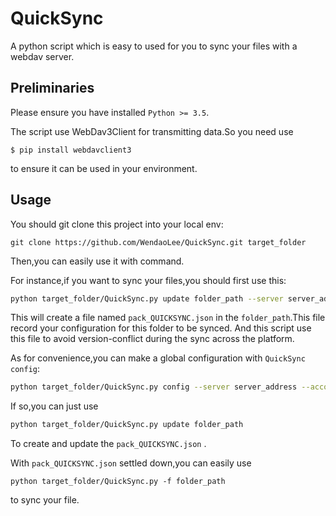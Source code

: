 # QuickSync
 A python script which is easy to used for you to sync your files with a webdav server.

## Preliminaries

Please ensure you have installed `Python >= 3.5`.

The script use WebDav3Client for transmitting data.So you need use

`$ pip install webdavclient3` 

to ensure it can be used in your environment.

## Usage

You should git clone this project into your local env:

```git
git clone https://github.com/WendaoLee/QuickSync.git target_folder
```

Then,you can easily use it with command.

For instance,if you want to sync your files,you should first use this:

```bash
python target_folder/QuickSync.py update folder_path --server server_address --account account_id --password password
```

This will create a file named `pack_QUICKSYNC.json` in the `folder_path`.This file record your configuration for this folder to be synced. And this script use this file to avoid version-conflict during the sync across the platform.

As for convenience,you can make a global configuration with  `QuickSync config`:

```bash
python target_folder/QuickSync.py config --server server_address --account account_id --password password
```

  If so,you can just use

```bash
python target_folder/QuickSync.py update folder_path
```

To create and update the  `pack_QUICKSYNC.json` .

With `pack_QUICKSYNC.json` settled down,you can easily use 

```
python target_folder/QuickSync.py -f folder_path
```

 to sync your file.

